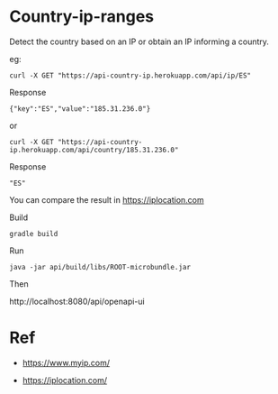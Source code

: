 # Country-ip-ranges

Detect the country based on an IP or obtain an IP informing a country.

eg:

    curl -X GET "https://api-country-ip.herokuapp.com/api/ip/ES"

Response

    {"key":"ES","value":"185.31.236.0"}

or

    curl -X GET "https://api-country-ip.herokuapp.com/api/country/185.31.236.0"

Response

    "ES"
    
You can compare the result in https://iplocation.com

Build

    gradle build
    
Run

    java -jar api/build/libs/ROOT-microbundle.jar
    
Then

http://localhost:8080/api/openapi-ui


# Ref

* https://www.myip.com/

* https://iplocation.com/
